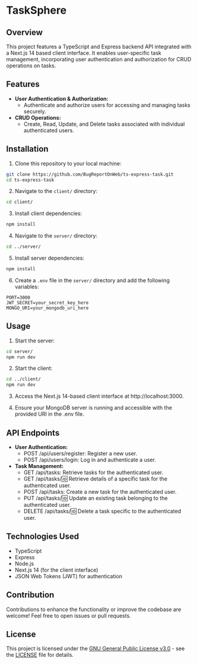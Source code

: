 # TaskSphere 

## Overview
This project features a TypeScript and Express backend API integrated with a Next.js 14 based client interface. It enables user-specific task management, incorporating user authentication and authorization for CRUD operations on tasks.

## Features
- **User Authentication & Authorization:**
  - Authenticate and authorize users for accessing and managing tasks securely.
- **CRUD Operations:**
  - Create, Read, Update, and Delete tasks associated with individual authenticated users.

## Installation
1. Clone this repository to your local machine:
```bash
git clone https://github.com/BugReportOnWeb/ts-express-task.git
cd ts-express-task
```

2. Navigate to the `client/` directory:
```bash
cd client/
```

3. Install client dependencies:
```bash
npm install
```

4. Navigate to the `server/` directory:
```bash
cd ../server/
```

5. Install server dependencies:
```bash
npm install
```

6. Create a `.env` file in the `server/` directory and add the following variables:
```dotenv
PORT=3000
JWT_SECRET=your_secret_key_here
MONGO_URI=your_mongodb_uri_here
```

## Usage
1. Start the server:
```bash
cd server/
npm run dev
```

2. Start the client:
```bash
cd ../client/
npm run dev
```

3. Access the Next.js 14-based client interface at http://localhost:3000.

4. Ensure your MongoDB server is running and accessible with the provided URI in the .env file.

## API Endpoints
- **User Authentication:**
    - POST /api/users/register: Register a new user.
    - POST /api/users/login: Log in and authenticate a user.
- **Task Management:**
    - GET /api/tasks: Retrieve tasks for the authenticated user.
    - GET /api/tasks/:id: Retrieve details of a specific task for the authenticated user.
    - POST /api/tasks: Create a new task for the authenticated user.
    - PUT /api/tasks/:id: Update an existing task belonging to the authenticated user.
    - DELETE /api/tasks/:id: Delete a task specific to the authenticated user.

## Technologies Used
- TypeScript
- Express
- Node.js
- Next.js 14 (for the client interface)
- JSON Web Tokens (JWT) for authentication

## Contribution
Contributions to enhance the functionality or improve the codebase are welcome! Feel free to open issues or pull requests.

## License
This project is licensed under the [GNU General Public License v3.0](https://www.gnu.org/licenses/gpl-3.0.en.html) - see the [LICENSE](LICENSE.md) file for details.

